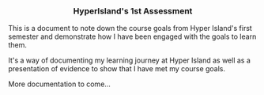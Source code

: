 <h3 style="text-align:center">HyperIsland's 1st Assessment</h3>

This is a document to note down the course goals from Hyper Island's first semester and demonstrate how I have been engaged with the goals to learn them. 

It's a way of documenting my learning journey at Hyper Island as well as a presentation of evidence to show that I have met my course goals.

More documentation to come...